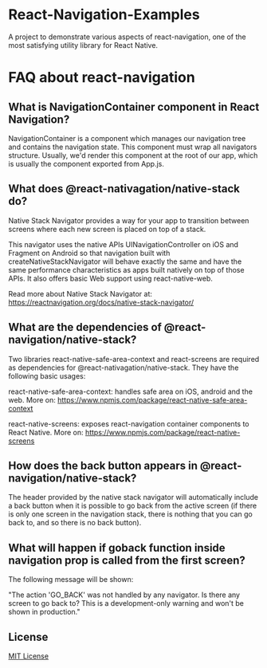 # React-Navigation-Examples
A project to demonstrate various aspects of react-navigation, one of the most satisfying utility library for React Native.

# FAQ about react-navigation

## What is NavigationContainer component in React Navigation? 
NavigationContainer is a component which manages our navigation tree and contains the navigation state. This component must wrap all navigators structure. Usually, we'd render this component at the root of our app, which is usually the component exported from App.js.

## What does @react-nativagation/native-stack do? 
Native Stack Navigator provides a way for your app to transition between screens where each new screen is placed on top of a stack.
    
This navigator uses the native APIs UINavigationController on iOS and Fragment on Android so that navigation built with createNativeStackNavigator will behave exactly the same and have the same performance characteristics as apps built natively on top of those APIs. It also offers basic Web support using react-native-web.

Read more about Native Stack Navigator at: https://reactnavigation.org/docs/native-stack-navigator/

## What are the dependencies of @react-navigation/native-stack?

Two libraries react-native-safe-area-context and react-screens are required as dependencies for @react-nativagation/native-stack. They have the following basic usages: 

react-native-safe-area-context: handles safe area on iOS, android and the web. More on: https://www.npmjs.com/package/react-native-safe-area-context

react-native-screens: exposes react-navigation container components to React Native. More on: https://www.npmjs.com/package/react-native-screens

## How does the back button appears in @react-navigation/native-stack?

The header provided by the native stack navigator will automatically include a back button when it is possible to go back from the active screen (if there is only one screen in the navigation stack, there is nothing that you can go back to, and so there is no back button).

## What will happen if goback function inside navigation prop is called from the first screen? 

The following message will be shown: 

"The action 'GO_BACK' was not handled by any navigator.
Is there any screen to go back to?
This is a development-only warning and won't be shown in production."

## License

[MIT License](LICENSE)

